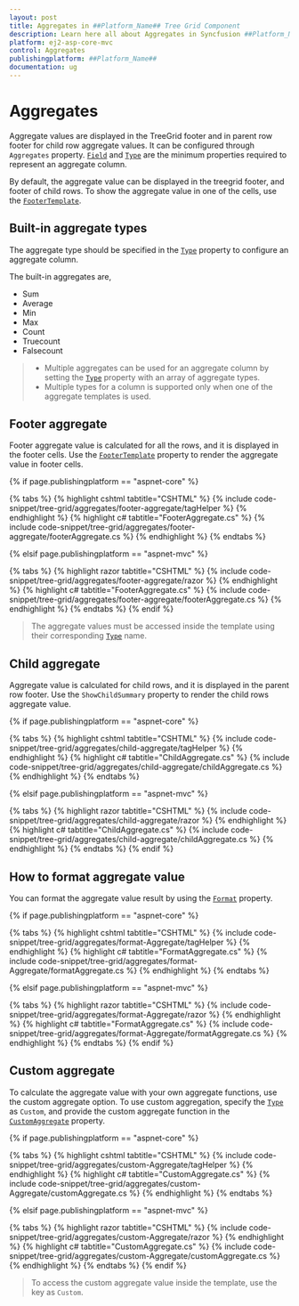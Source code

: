 ```yaml
---
layout: post
title: Aggregates in ##Platform_Name## Tree Grid Component
description: Learn here all about Aggregates in Syncfusion ##Platform_Name## Tree Grid component and more.
platform: ej2-asp-core-mvc
control: Aggregates
publishingplatform: ##Platform_Name##
documentation: ug
---
```



# Aggregates

Aggregate values are displayed in the TreeGrid footer and in parent row footer for child row aggregate values. It can be configured through `Aggregates` property.
 [`Field`](https://help.syncfusion.com/cr/cref_files/aspnetcore-js2/Syncfusion.EJ2~Syncfusion.EJ2.TreeGrid.TreeGridAggregateColumn~Field.html) and [`Type`](https://help.syncfusion.com/cr/cref_files/aspnetcore-js2/Syncfusion.EJ2~Syncfusion.EJ2.TreeGrid.TreeGridAggregateColumn~Type.html)
 are the minimum properties required to represent an aggregate column.

By default, the aggregate value can be displayed in the treegrid footer, and footer of child rows. To show the aggregate value in one of the cells, use the [`FooterTemplate`](https://help.syncfusion.com/cr/cref_files/aspnetcore-js2/Syncfusion.EJ2~Syncfusion.EJ2.TreeGrid.TreeGridAggregateColumn~FooterTemplate.html).

## Built-in aggregate types

The aggregate type should be specified in the [`Type`](https://help.syncfusion.com/cr/cref_files/aspnetcore-js2/Syncfusion.EJ2~Syncfusion.EJ2.TreeGrid.TreeGridAggregateColumn~Type.html) property to configure an aggregate column.

The built-in aggregates are,
* Sum
* Average
* Min
* Max
* Count
* Truecount
* Falsecount

> * Multiple aggregates can be used for an aggregate column by setting the [`Type`](https://help.syncfusion.com/cr/cref_files/aspnetcore-js2/Syncfusion.EJ2~Syncfusion.EJ2.TreeGrid.TreeGridAggregateColumn~Type.html) property
with an array of aggregate types.
> * Multiple types for a column is supported only when one of the aggregate templates is used.

## Footer aggregate

Footer aggregate value is calculated for all the rows, and it is displayed in the footer cells. Use the [`FooterTemplate`](https://help.syncfusion.com/cr/cref_files/aspnetcore-js2/Syncfusion.EJ2~Syncfusion.EJ2.TreeGrid.TreeGridAggregateColumn~FooterTemplate.html) property to render the aggregate value in footer cells.

{% if page.publishingplatform == "aspnet-core" %}

{% tabs %}
{% highlight cshtml tabtitle="CSHTML" %}
{% include code-snippet/tree-grid/aggregates/footer-aggregate/tagHelper %}
{% endhighlight %}
{% highlight c# tabtitle="FooterAggregate.cs" %}
{% include code-snippet/tree-grid/aggregates/footer-aggregate/footerAggregate.cs %}
{% endhighlight %}
{% endtabs %}

{% elsif page.publishingplatform == "aspnet-mvc" %}

{% tabs %}
{% highlight razor tabtitle="CSHTML" %}
{% include code-snippet/tree-grid/aggregates/footer-aggregate/razor %}
{% endhighlight %}
{% highlight c# tabtitle="FooterAggregate.cs" %}
{% include code-snippet/tree-grid/aggregates/footer-aggregate/footerAggregate.cs %}
{% endhighlight %}
{% endtabs %}
{% endif %}



> The aggregate values must be accessed inside the template using their corresponding [`Type`](https://help.syncfusion.com/cr/cref_files/aspnetcore-js2/Syncfusion.EJ2~Syncfusion.EJ2.TreeGrid.TreeGridAggregateColumn~Type.html) name.

## Child aggregate

Aggregate value is calculated for child rows, and it is displayed in the parent row footer. Use the `ShowChildSummary` property to render the child rows aggregate value.

{% if page.publishingplatform == "aspnet-core" %}

{% tabs %}
{% highlight cshtml tabtitle="CSHTML" %}
{% include code-snippet/tree-grid/aggregates/child-aggregate/tagHelper %}
{% endhighlight %}
{% highlight c# tabtitle="ChildAggregate.cs" %}
{% include code-snippet/tree-grid/aggregates/child-aggregate/childAggregate.cs %}
{% endhighlight %}
{% endtabs %}

{% elsif page.publishingplatform == "aspnet-mvc" %}

{% tabs %}
{% highlight razor tabtitle="CSHTML" %}
{% include code-snippet/tree-grid/aggregates/child-aggregate/razor %}
{% endhighlight %}
{% highlight c# tabtitle="ChildAggregate.cs" %}
{% include code-snippet/tree-grid/aggregates/child-aggregate/childAggregate.cs %}
{% endhighlight %}
{% endtabs %}
{% endif %}



## How to format aggregate value

You can format the aggregate value result by using the [`Format`](https://help.syncfusion.com/cr/cref_files/aspnetcore-js2/Syncfusion.EJ2~Syncfusion.EJ2.TreeGrid.TreeGridAggregateColumn~Type.html) property.

{% if page.publishingplatform == "aspnet-core" %}

{% tabs %}
{% highlight cshtml tabtitle="CSHTML" %}
{% include code-snippet/tree-grid/aggregates/format-Aggregate/tagHelper %}
{% endhighlight %}
{% highlight c# tabtitle="FormatAggregate.cs" %}
{% include code-snippet/tree-grid/aggregates/format-Aggregate/formatAggregate.cs %}
{% endhighlight %}
{% endtabs %}

{% elsif page.publishingplatform == "aspnet-mvc" %}

{% tabs %}
{% highlight razor tabtitle="CSHTML" %}
{% include code-snippet/tree-grid/aggregates/format-Aggregate/razor %}
{% endhighlight %}
{% highlight c# tabtitle="FormatAggregate.cs" %}
{% include code-snippet/tree-grid/aggregates/format-Aggregate/formatAggregate.cs %}
{% endhighlight %}
{% endtabs %}
{% endif %}



## Custom aggregate

To calculate the aggregate value with your own aggregate functions, use the custom aggregate option. To use custom aggregation, specify the [`Type`](https://help.syncfusion.com/cr/cref_files/aspnetcore-js2/Syncfusion.EJ2~Syncfusion.EJ2.TreeGrid.TreeGridAggregateColumn~Type.html) as `Custom`, and provide the custom aggregate function in the [`CustomAggregate`](https://help.syncfusion.com/cr/cref_files/aspnetcore-js2/Syncfusion.EJ2~Syncfusion.EJ2.TreeGrid.TreeGridAggregateColumn~CustomAggregate.html) property.

{% if page.publishingplatform == "aspnet-core" %}

{% tabs %}
{% highlight cshtml tabtitle="CSHTML" %}
{% include code-snippet/tree-grid/aggregates/custom-Aggregate/tagHelper %}
{% endhighlight %}
{% highlight c# tabtitle="CustomAggregate.cs" %}
{% include code-snippet/tree-grid/aggregates/custom-Aggregate/customAggregate.cs %}
{% endhighlight %}
{% endtabs %}

{% elsif page.publishingplatform == "aspnet-mvc" %}

{% tabs %}
{% highlight razor tabtitle="CSHTML" %}
{% include code-snippet/tree-grid/aggregates/custom-Aggregate/razor %}
{% endhighlight %}
{% highlight c# tabtitle="CustomAggregate.cs" %}
{% include code-snippet/tree-grid/aggregates/custom-Aggregate/customAggregate.cs %}
{% endhighlight %}
{% endtabs %}
{% endif %}



> To access the custom aggregate value inside the template, use the key as `Custom`.